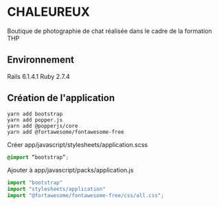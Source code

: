 # CHALEUREUX
Boutique de photographie de chat réalisée dans le cadre de la formation THP

## Environnement
Rails 6.1.4.1
Ruby 2.7.4

## Création de l'application

```
yarn add bootstrap
yarn add popper.js
yarn add @popperjs/core
yarn add @fortawesome/fontawesome-free
```

Créer app/javascript/stylesheets/application.scss
```css
@import “bootstrap”;
```
Ajouter à app/javascript/packs/application.js
```js
import "bootstrap"
import "stylesheets/application"
import "@fortawesome/fontawesome-free/css/all.css";
```